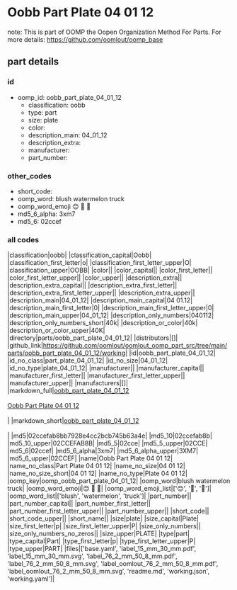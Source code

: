 # Oobb Part Plate 04 01 12  

note: This is part of OOMP the Oopen Organization Method For Parts. For more details: https://github.com/oomlout/oomp_base

##  part details





### id
* oomp_id: oobb_part_plate_04_01_12
  * classification: oobb
  * type: part
  * size: plate
  * color: 
  * description_main: 04_01_12
  * description_extra: 
  * manufacturer: 
  * part_number: 

### other_codes
* short_code: 
* oomp_word: blush watermelon truck
* oomp_word_emoji :blush: :watermelon: :truck:
* md5_6_alpha: 3xm7
* md5_6: 02ccef

### all codes 
|classification|oobb|
|classification_capital|Oobb|
|classification_first_letter|o|
|classification_first_letter_upper|O|
|classification_upper|OOBB|
|color||
|color_capital||
|color_first_letter||
|color_first_letter_upper||
|color_upper||
|description_extra||
|description_extra_capital||
|description_extra_first_letter||
|description_extra_first_letter_upper||
|description_extra_upper||
|description_main|04_01_12|
|description_main_capital|04 01.12|
|description_main_first_letter|0|
|description_main_first_letter_upper|0|
|description_main_upper|04_01_12|
|description_only_numbers|040112|
|description_only_numbers_short|40k|
|description_or_color|40k|
|description_or_color_upper|40K|
|directory|parts/oobb_part_plate_04_01_12|
|distributors|[]|
|github_link|https://github.com/oomlout/oomlout_oomp_part_src/tree/main/parts/oobb_part_plate_04_01_12/working|
|id|oobb_part_plate_04_01_12|
|id_no_class|part_plate_04_01_12|
|id_no_size|04_01_12|
|id_no_type|plate_04_01_12|
|manufacturer||
|manufacturer_capital||
|manufacturer_first_letter||
|manufacturer_first_letter_upper||
|manufacturer_upper||
|manufacturers|[]|
|markdown_full|[oobb_part_plate_04_01_12](https://github.com/oomlout/oomlout_oomp_part_src/tree/main/parts/oobb_part_plate_04_01_12/working)<br>[](https://github.com/oomlout/oomlout_oomp_part_src/tree/main/parts/oobb_part_plate_04_01_12/working)<br>[Oobb Part Plate 04 01 12](https://github.com/oomlout/oomlout_oomp_part_src/tree/main/parts/oobb_part_plate_04_01_12/working)<br><br>|
|markdown_short|[oobb_part_plate_04_01_12](https://github.com/oomlout/oomlout_oomp_part_src/tree/main/parts/oobb_part_plate_04_01_12/working)<br><br>|
|md5|02ccefab8bb7928e4cc2bcb745b63a4e|
|md5_10|02ccefab8b|
|md5_10_upper|02CCEFAB8B|
|md5_5|02cce|
|md5_5_upper|02CCE|
|md5_6|02ccef|
|md5_6_alpha|3xm7|
|md5_6_alpha_upper|3XM7|
|md5_6_upper|02CCEF|
|name|Oobb Part Plate 04 01 12|
|name_no_class|Part Plate 04 01 12|
|name_no_size|04 01 12|
|name_no_size_short|04 01 12|
|name_no_type|Plate 04 01 12|
|oomp_key|oomp_oobb_part_plate_04_01_12|
|oomp_word|blush watermelon truck|
|oomp_word_emoji|:blush: :watermelon: :truck:|
|oomp_word_emoji_list|[':blush:', ':watermelon:', ':truck:']|
|oomp_word_list|['blush', 'watermelon', 'truck']|
|part_number||
|part_number_capital||
|part_number_first_letter||
|part_number_first_letter_upper||
|part_number_upper||
|short_code||
|short_code_upper||
|short_name||
|size|plate|
|size_capital|Plate|
|size_first_letter|p|
|size_first_letter_upper|P|
|size_only_numbers||
|size_only_numbers_no_zeros||
|size_upper|PLATE|
|type|part|
|type_capital|Part|
|type_first_letter|p|
|type_first_letter_upper|P|
|type_upper|PART|
|files|['base.yaml', 'label_15_mm_30_mm.pdf', 'label_15_mm_30_mm.svg', 'label_76_2_mm_50_8_mm.pdf', 'label_76_2_mm_50_8_mm.svg', 'label_oomlout_76_2_mm_50_8_mm.pdf', 'label_oomlout_76_2_mm_50_8_mm.svg', 'readme.md', 'working.json', 'working.yaml']|

